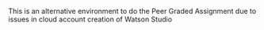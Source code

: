 This is an alternative environment to do the Peer Graded Assignment due to issues in cloud account creation of Watson Studio
